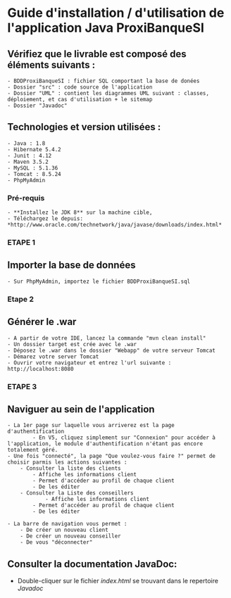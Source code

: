# Guide d'installation / d'utilisation de l'application Java ProxiBanqueSI

## Vérifiez que le livrable est composé des éléments suivants :
	- BDDProxiBanqueSI : fichier SQL comportant la base de donées
	- Dossier "src" : code source de l'application
	- Dossier "UML" : contient les diagrammes UML suivant : classes, déploiement, et cas d'utilisation + le sitemap
	- Dossier "Javadoc"

## Technologies et version utilisées :
	- Java : 1.8
	- Hibernate 5.4.2
	- Junit : 4.12
	- Maven 3.5.2
	- MySQL : 5.1.36
	- Tomcat : 8.5.24
	- PhpMyAdmin

### Pré-requis
	- **Installez le JDK 8** sur la machine cible,
	- Téléchargez le depuis: *http://www.oracle.com/technetwork/java/javase/downloads/index.html*

### ETAPE 1
## Importer la base de données
	- Sur PhpMyAdmin, importez le fichier BDDProxiBanqueSI.sql

### Etape 2
## Générer le .war
	- A partir de votre IDE, lancez la commande "mvn clean install"
	- Un dossier target est crée avec le .war
	- Déposez le .war dans le dossier "Webapp" de votre serveur Tomcat
	- Démarez votre server Tomcat
	- Ouvrir votre navigateur et entrez l'url suivante : http://localhost:8080

### ETAPE 3
## Naviguer au sein de l'application
	- La 1er page sur laquelle vous arriverez est la page d'authentification
			- En V5, cliquez simplement sur "Connexion" pour accéder à l'application, le module d'authentification n'étant pas encore totalement géré.
	- Une fois "connecté", la page "Que voulez-vous faire ?" permet de choisir parmis les actions suivantes :
		- Consulter la liste des clients
			- Affiche les informations client
			- Permet d'accéder au profil de chaque client
			- De les éditer
		- Consulter la Liste des conseillers
				- Affiche les informations client
			- Permet d'accéder au profil de chaque client
			- De les éditer

	- La barre de navigation vous permet :
		- De créer un nouveau client
		- De créer un nouveau conseiller
		- De vous "déconnecter"


## Consulter la documentation JavaDoc:
- Double-cliquer sur le fichier *index.html* se trouvant dans le repertoire *Javadoc*
